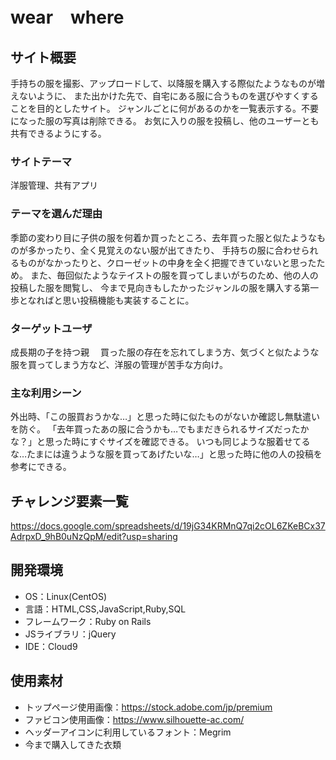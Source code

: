 # wear　where

## サイト概要
手持ちの服を撮影、アップロードして、以降服を購入する際似たようなものが増えないように、
また出かけた先で、自宅にある服に合うものを選びやすくすることを目的としたサイト。
ジャンルごとに何があるのかを一覧表示する。不要になった服の写真は削除できる。
お気に入りの服を投稿し、他のユーザーとも共有できるようにする。

### サイトテーマ
洋服管理、共有アプリ

### テーマを選んだ理由
季節の変わり目に子供の服を何着か買ったところ、去年買った服と似たようなものが多かったり、全く見覚えのない服が出てきたり、
手持ちの服に合わせられるものがなかったりと、クローゼットの中身を全く把握できていないと思ったため。
また、毎回似たようなテイストの服を買ってしまいがちのため、他の人の投稿した服を閲覧し、
今まで見向きもしたかったジャンルの服を購入する第一歩となればと思い投稿機能も実装することに。

### ターゲットユーザ
成長期の子を持つ親
　買った服の存在を忘れてしまう方、気づくと似たような服を買ってしまう方など、洋服の管理が苦手な方向け。

### 主な利用シーン
外出時、「この服買おうかな…」と思った時に似たものがないか確認し無駄遣いを防ぐ。
「去年買ったあの服に合うかも…でもまだきられるサイズだったかな？」と思った時にすぐサイズを確認できる。
いつも同じような服着せてるな…たまには違うような服を買ってあげたいな…」と思った時に他の人の投稿を参考にできる。

<!--## 設計書-->
<!--https://docs.google.com/spreadsheets/d/1QCkM_AOKerWARxUVla3tk9U8kVjgzW0XefMsmpImzlo/edit#gid=0-->
<!--https://app.diagrams.net/#G1JQABv52j22JbFMn6TBxEabcXFt-ylWJh-->
<!--https://docs.google.com/spreadsheets/d/1QCkM_AOKerWARxUVla3tk9U8kVjgzW0XefMsmpImzlo/edit#gid=1593417048-->

## チャレンジ要素一覧
https://docs.google.com/spreadsheets/d/19jG34KRMnQ7qi2cOL6ZKeBCx37AdrpxD_9hB0uNzQpM/edit?usp=sharing

## 開発環境
- OS：Linux(CentOS)
- 言語：HTML,CSS,JavaScript,Ruby,SQL
- フレームワーク：Ruby on Rails
- JSライブラリ：jQuery
- IDE：Cloud9

## 使用素材
- トップページ使用画像：https://stock.adobe.com/jp/premium
- ファビコン使用画像：https://www.silhouette-ac.com/
- ヘッダーアイコンに利用しているフォント：Megrim
- 今まで購入してきた衣類
